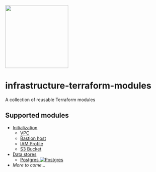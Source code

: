 <img src="https://cdn.rawgit.com/silverback-insights/hosted-assets/345797e6/images/logo-terraform.svg" width="200" />

# infrastructure-terraform-modules
A collection of reusable Terraform modules

## Supported modules

* [Initialization](./init)
  * [VPC](./init/vpc)
  * [Bastion host](./init/bastion)
  * [IAM Profile](./init/iam)
  * [S3 Bucket](./init/s3-bucket)
* [Data stores](./init/data-stores)
  * [Postgres ![Postgres](https://www.google.com/s2/favicons?domain=www.postgres.com)](./data-stores/postgres)
* _More to come..._
